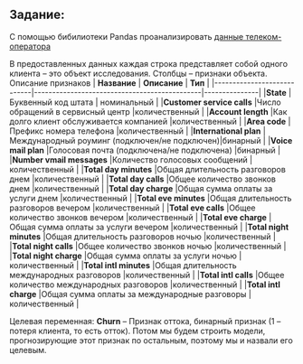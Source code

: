 ## Задание:
С помощью бибилиотеки Pandas проанализировать [данные телеком-оператора](https://github.com/AlfiyaNuri/projects2021/blob/main/m1/telecom_churn.csv)

В предоставленных данных каждая строка представляет собой одного клиента – это объект исследования. Столбцы – признаки объекта.  
Описание признаков
|        **Название**        |                 **Описание**                 |    **Тип**    |
|----------------------------|----------------------------------------------|---------------|
|**State**                   |Буквенный код штата                           | номинальный   |
|**Customer service calls**  |Число обращений в сервисный центр             |количественный |
|**Account length**          |Как долго клиент обслуживается компанией      |количественный |
|**Area code**               |Префикс номера телефона                       |количественный |
|**International plan**      |Международный роуминг (подключен/не подключен)|бинарный       |
|**Voice mail plan**         |Голосовая почта (подключена/не подключена)    |бинарный       |
|**Number vmail messages**   |Количество голосовых сообщений                |количественный |
|**Total day minutes**       |Общая длительность разговоров днем            |количественный |
|**Total day calls**         |Общее количество звонков днем                 |количественный |
|**Total day charge**        |Общая сумма оплаты за услуги днем             |количественный |
|**Total eve minutes**       |Общая длительность разговоров вечером         |количественный |
|**Total eve calls**         |Общее количество звонков вечером              |количественный |
|**Total eve charge**        |Общая сумма оплаты за услуги вечером          |количественный |
|**Total night minutes**     |Общая длительность разговоров ночью           |количественный |
|**Total night calls**       |Общее количество звонков ночью                |количественный |
|**Total night charge**      |Общая сумма оплаты за услуги ночью            |количественный |
|**Total intl minutes**      |Общая длительность международных разговоров   |количественный |
|**Total intl calls**        |Общее количество международных разговоров     |количественный |
|**Total intl charge**       |Общая сумма оплаты за международные разговоры |количественный |

Целевая переменная: **Churn** – Признак оттока, бинарный признак (1 – потеря клиента, то есть отток). Потом мы будем строить модели, прогнозирующие этот признак по остальным, поэтому мы и назвали его целевым.
